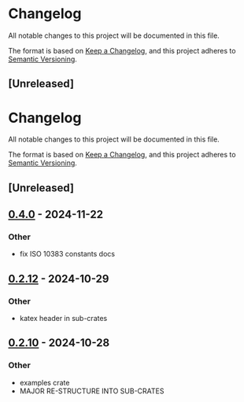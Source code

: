 # Changelog

All notable changes to this project will be documented in this file.

The format is based on [Keep a Changelog](https://keepachangelog.com/en/1.0.0/),
and this project adheres to [Semantic Versioning](https://semver.org/spec/v2.0.0.html).

## [Unreleased]
# Changelog
All notable changes to this project will be documented in this file.

The format is based on [Keep a Changelog](https://keepachangelog.com/en/1.0.0/),
and this project adheres to [Semantic Versioning](https://semver.org/spec/v2.0.0.html).

## [Unreleased]

## [0.4.0](https://github.com/avhz/RustQuant/compare/RustQuant_iso-v0.3.1...RustQuant_iso-v0.4.0) - 2024-11-22

### Other

- fix ISO 10383 constants docs

## [0.2.12](https://github.com/avhz/RustQuant/compare/RustQuant_iso-v0.2.11...RustQuant_iso-v0.2.12) - 2024-10-29

### Other

- katex header in sub-crates

## [0.2.10](https://github.com/avhz/RustQuant/compare/RustQuant_iso-v0.2.9...RustQuant_iso-v0.2.10) - 2024-10-28

### Other
- examples crate
- MAJOR RE-STRUCTURE INTO SUB-CRATES
